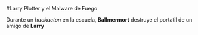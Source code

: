 #Larry Plotter y el Malware de Fuego

Durante un *hackacton* en la escuela, **Ballmermort** destruye el portatil de un amigo de **Larry**





























